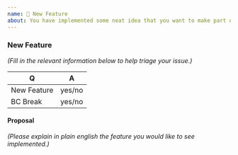 ```yaml
---
name: 🎉 New Feature
about: You have implemented some neat idea that you want to make part of League\Period ? 🎩
---
```


<!--
Thank you for submitting new feature!
Pick the target branch based according to these criteria:
  * submitting a bugfix: target the lowest active stable branch: 2.6
  * submitting a new feature: target the master branch.
  * submitting a BC-breaking change: target the master branch
-->

### New Feature

_(Fill in the relevant information below to help triage your issue.)_

| Q           | A      
|-------------|--------
| New Feature | yes/no 
| BC Break    | yes/no 


#### Proposal

_(Please explain in plain english the feature you would like to see implemented.)_
